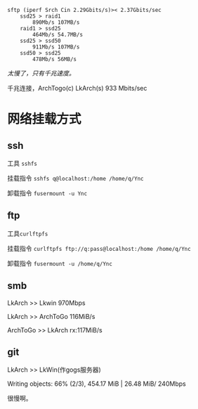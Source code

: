```
sftp (iperf Srch Cin 2.29Gbits/s)>< 2.37Gbits/sec
	ssd25 > raid1
		890Mb/s 107MB/s
	raid1 > ssd25
		464Mb/s 54.7MB/s
	ssd25 > ssd50
		911Mb/s 107MB/s
	ssd50 > ssd25
		478Mb/s 56MB/s

```
*太慢了，只有千兆速度。* 

千兆连接，ArchTogo(c) LkArch(s)
933 Mbits/sec


# 网络挂载方式

## ssh

工具 `sshfs` 

挂载指令 `sshfs q@localhost:/home /home/q/Ync` 

卸载指令 `fusermount -u Ync` 

## ftp

工具`curlftpfs` 

挂载指令 `curlftpfs ftp://q:pass@localhost:/home /home/q/Ync` 

卸载指令 `fusermount -u /home/q/Ync` 

## smb


LkArch >> Lkwin 
970Mbps

LkArch >> ArchToGo
116MiB/s

ArchToGo >> LkArch
rx:117MiB/s

## git

LkArch >> LkWin(作gogs服务器)


Writing objects:  66% (2/3), 454.17 MiB | 26.48 MiB/
240Mbps

很慢啊。
